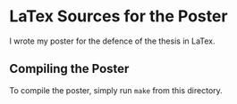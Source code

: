 # LaTex Sources for the Poster

I wrote my poster for the defence of the thesis in LaTex.

## Compiling the Poster

To compile the poster, simply run `make` from this directory.
